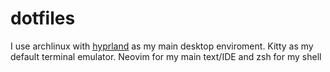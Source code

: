 # dotfiles
I use archlinux with [hyprland](hyprland.org/) as my main desktop enviroment. Kitty as my default terminal emulator. Neovim for my main text/IDE and zsh for my shell

